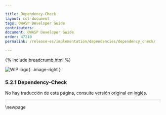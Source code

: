 ```yaml
---

title: Dependency-Check
layout: col-document
tags: OWASP Developer Guide
contributors:
document: OWASP Developer Guide
order: 47210
permalink: /release-es/implementation/dependencies/dependency_check/

---
```


{% include breadcrumb.html %}

<style type="text/css">
.image-right {
  height: 180px;
  display: block;
  margin-left: auto;
  margin-right: auto;
  float: right;
}
</style>

![WIP logo](../../../assets/images/dg_wip.png "Work in progress"){: .image-right }

### 5.2.1 Dependency-Check

No hay traducción de esta página, consulte [versión original en inglés][release070201].

----

[release070201]: https://github.com/OWASP/www-project-developer-guide/blob/main/release/07-implementation/02-dependencies/01-dependency-check.md

\newpage
